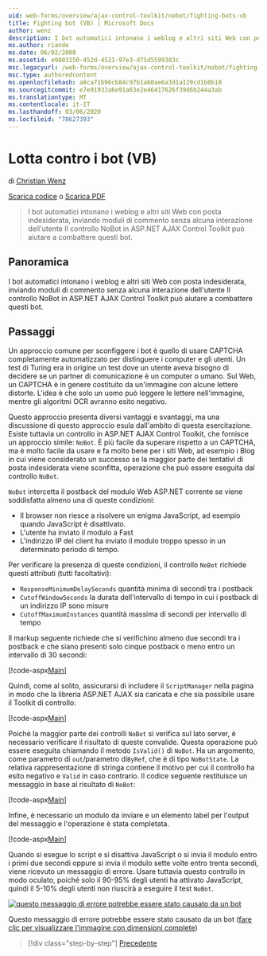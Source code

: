 ```yaml
---
uid: web-forms/overview/ajax-control-toolkit/nobot/fighting-bots-vb
title: Fighting bot (VB) | Microsoft Docs
author: wenz
description: I bot automatici intonano i weblog e altri siti Web con posta indesiderata, inviando moduli di commento senza alcuna interazione dell'utente Il controllo NoBot in ASP.NET AJAX con...
ms.author: riande
ms.date: 06/02/2008
ms.assetid: e9803150-452d-4521-97e3-d75d5599383c
msc.legacyurl: /web-forms/overview/ajax-control-toolkit/nobot/fighting-bots-vb
msc.type: authoredcontent
ms.openlocfilehash: a8ca71b96cb84c97b1a60ae6a3d1a129cd1b0b10
ms.sourcegitcommit: e7e91932a6e91a63e2e46417626f39d6b244a3ab
ms.translationtype: MT
ms.contentlocale: it-IT
ms.lasthandoff: 03/06/2020
ms.locfileid: "78627393"
---
```

# <a name="fighting-bots-vb"></a>Lotta contro i bot (VB)

di [Christian Wenz](https://github.com/wenz)

[Scarica codice](https://download.microsoft.com/download/9/3/f/93f8daea-bebd-4821-833b-95205389c7d0/NoBot0.vb.zip) o [Scarica PDF](https://download.microsoft.com/download/b/6/a/b6ae89ee-df69-4c87-9bfb-ad1eb2b23373/nobot0VB.pdf)

> I bot automatici intonano i weblog e altri siti Web con posta indesiderata, inviando moduli di commento senza alcuna interazione dell'utente Il controllo NoBot in ASP.NET AJAX Control Toolkit può aiutare a combattere questi bot.

## <a name="overview"></a>Panoramica

I bot automatici intonano i weblog e altri siti Web con posta indesiderata, inviando moduli di commento senza alcuna interazione dell'utente Il controllo NoBot in ASP.NET AJAX Control Toolkit può aiutare a combattere questi bot.

## <a name="steps"></a>Passaggi

Un approccio comune per sconfiggere i bot è quello di usare CAPTCHA completamente automatizzato per distinguere i computer e gli utenti. Un test di Turing era in origine un test dove un utente aveva bisogno di decidere se un partner di comunicazione è un computer o umano. Sul Web, un CAPTCHA è in genere costituito da un'immagine con alcune lettere distorte. L'idea è che solo un uomo può leggere le lettere nell'immagine, mentre gli algoritmi OCR avranno esito negativo.

Questo approccio presenta diversi vantaggi e svantaggi, ma una discussione di questo approccio esula dall'ambito di questa esercitazione. Esiste tuttavia un controllo in ASP.NET AJAX Control Toolkit, che fornisce un approccio simile: `NoBot`. È più facile da superare rispetto a un CAPTCHA, ma è molto facile da usare e fa molto bene per i siti Web, ad esempio i Blog in cui viene considerato un successo se la maggior parte dei tentativi di posta indesiderata viene sconfitta, operazione che può essere eseguita dal controllo `NoBot`.

`NoBot` intercetta il postback del modulo Web ASP.NET corrente se viene soddisfatta almeno una di queste condizioni:

- Il browser non riesce a risolvere un enigma JavaScript, ad esempio quando JavaScript è disattivato.
- L'utente ha inviato il modulo a Fast
- L'indirizzo IP del client ha inviato il modulo troppo spesso in un determinato periodo di tempo.

Per verificare la presenza di queste condizioni, il controllo `NoBot` richiede questi attributi (tutti facoltativi):

- `ResponseMinimumDelaySeconds` quantità minima di secondi tra i postback
- `CutoffWindowSeconds` la durata dell'intervallo di tempo in cui i postback di un indirizzo IP sono misure
- `CutoffMaximumInstances` quantità massima di secondi per intervallo di tempo

Il markup seguente richiede che si verifichino almeno due secondi tra i postback e che siano presenti solo cinque postback o meno entro un intervallo di 30 secondi:

[!code-aspx[Main](fighting-bots-vb/samples/sample1.aspx)]

Quindi, come al solito, assicurarsi di includere il `ScriptManager` nella pagina in modo che la libreria ASP.NET AJAX sia caricata e che sia possibile usare il Toolkit di controllo:

[!code-aspx[Main](fighting-bots-vb/samples/sample2.aspx)]

Poiché la maggior parte dei controlli `NoBot` si verifica sul lato server, è necessario verificare il risultato di queste convalide. Questa operazione può essere eseguita chiamando il metodo `IsValid()` di `NoBot`. Ha un argomento, come parametro di `out`/parametro di`ByRef`, che è di tipo `NoBotState`. La relativa rappresentazione di stringa contiene il motivo per cui il controllo ha esito negativo e `Valid` in caso contrario. Il codice seguente restituisce un messaggio in base al risultato di `NoBot`:

[!code-aspx[Main](fighting-bots-vb/samples/sample3.aspx)]

Infine, è necessario un modulo da inviare e un elemento label per l'output del messaggio e l'operazione è stata completata.

[!code-aspx[Main](fighting-bots-vb/samples/sample4.aspx)]

Quando si esegue lo script e si disattiva JavaScript o si invia il modulo entro i primi due secondi oppure si invia il modulo sette volte entro trenta secondi, viene ricevuto un messaggio di errore. Usare tuttavia questo controllo in modo oculato, poiché solo il 90-95% degli utenti ha attivato JavaScript, quindi il 5-10% degli utenti non riuscirà a eseguire il test `NoBot`.

[![questo messaggio di errore potrebbe essere stato causato da un bot](fighting-bots-vb/_static/image2.png)](fighting-bots-vb/_static/image1.png)

Questo messaggio di errore potrebbe essere stato causato da un bot ([fare clic per visualizzare l'immagine con dimensioni complete](fighting-bots-vb/_static/image3.png))

> [!div class="step-by-step"]
> [Precedente](fighting-bots-cs.md)
